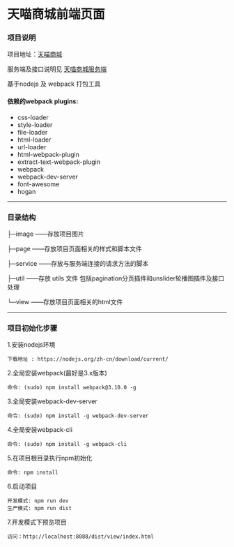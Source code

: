 # 天喵商城前端页面

### 项目说明

项目地址：[天喵商城](http://mall.wiblog.cn)

服务端及接口说明见 [天喵商城服务端](https://github.com/weimin96/mall) 

基于nodejs 及 webpack 打包工具

#### 依赖的webpack plugins:

- css-loader
- style-loader
- file-loader
- html-loader
- url-loader
- html-webpack-plugin
- extract-text-webpack-plugin
- webpack
- webpack-dev-server
- font-awesome
- hogan

---

### 目录结构

├─image	——存放项目图片

├─page 		——存放项目页面相关的样式和脚本文件

├─service	——存放与服务端连接的请求方法的脚本

├─util		——存放 utils 文件 包括pagination分页插件和unslider轮播图插件及接口处理

└─view		——存放项目页面相关的html文件

---

### 项目初始化步骤

1.安装nodejs环境

    下载地址 : https://nodejs.org/zh-cn/download/current/

2.全局安装webpack(最好是3.x版本)

    命令: (sudo) npm install webpack@3.10.0 -g

3.全局安装webpack-dev-server

    命令: (sudo) npm install -g webpack-dev-server

4.全局安装webpack-cli

    命令: (sudo) npm install -g webpack-cli

5.在项目根目录执行npm初始化

    命令: npm install

6.启动项目

    开发模式: npm run dev
    生产模式: npm run dist

7.开发模式下预览项目

    访问：http://localhost:8088/dist/view/index.html